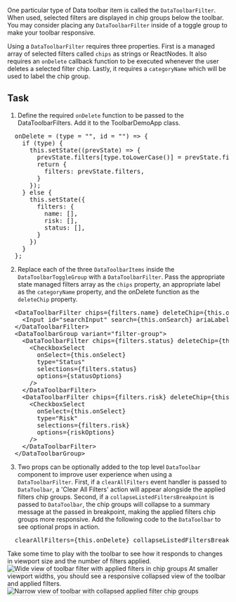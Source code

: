 One particular type of Data toolbar item is called the `DataToolbarFilter`. When used, selected filters are displayed in chip groups below the toolbar. You may consider placing any `DataToolbarFilter` inside of a toggle group to make your toolbar responsive.

Using a `DataToolbarFilter` requires three properties. First is a managed array of selected filters called `chips` as strings or ReactNodes. It also requires an `onDelete` callback function to be executed whenever the user deletes a selected filter chip. Lastly, it requires a `categoryName` which will be used to label the chip group.

## Task
1) Define the required `onDelete` function to be passed to the DataToolbarFilters. Add it to the ToolbarDemoApp class.

<pre class="file" data-target="clipboard">
  onDelete = (type = &quot;&quot;, id = &quot;&quot;) =&gt; {
    if (type) {
      this.setState((prevState) =&gt; {
        prevState.filters[type.toLowerCase()] = prevState.filters[type.toLowerCase()].filter(s =&gt; s !== id);
        return {
          filters: prevState.filters,
        }
      });
    } else {
      this.setState({
        filters: {
          name: [],
          risk: [],
          status: [],
        }
      })
    }
  };
</pre>

2) Replace each of the three `DataToolbarItems` inside the `DataToolbarToggleGroup` with a `DataToolbarFilter`. Pass the appropriate state managed filters array as the `chips` property, an appropriate label as the `categoryName` property, and the onDelete function as the `deleteChip` property. 

<pre class="file" data-target="clipboard">
  &lt;DataToolbarFilter chips={filters.name} deleteChip={this.onDelete} categoryName=&quot;Name&quot;&gt;
    &lt;Input id=&quot;searchInput&quot; search={this.onSearch} ariaLabel=&quot;Search input&quot; /&gt;
  &lt;/DataToolbarFilter&gt;
  &lt;DataToolbarGroup variant=&quot;filter-group&quot;&gt;
    &lt;DataToolbarFilter chips={filters.status} deleteChip={this.onDelete} categoryName=&quot;Status&quot;&gt;
      &lt;CheckboxSelect
        onSelect={this.onSelect}
        type=&quot;Status&quot;
        selections={filters.status}
        options={statusOptions}
      /&gt;
    &lt;/DataToolbarFilter&gt;
    &lt;DataToolbarFilter chips={filters.risk} deleteChip={this.onDelete} categoryName=&quot;Risk&quot;&gt;
      &lt;CheckboxSelect
        onSelect={this.onSelect}
        type=&quot;Risk&quot;
        selections={filters.risk}
        options={riskOptions}
      /&gt;
    &lt;/DataToolbarFilter&gt;
  &lt;/DataToolbarGroup&gt;
</pre>

3) Two props can be optionally added to the top level `DataToolbar` component to improve user experience when using a `DataToolbarFilter`.
First, if a `clearAllFilters` event handler is passed to `DataToolbar`, a 'Clear All Filters' action will appear alongside the applied filters chip groups.
Second, if a `collapseListedFiltersBreakpoint` is passed to `DataToolbar`, the chip groups will collapse to a summary message at the passed in breakpoint, making the applied filters chip groups more responsive.
Add the following code to the `DataToolbar` to see optional props in action.

<pre class="file" data-target="clipboard">
  clearAllFilters={this.onDelete} collapseListedFiltersBreakpoint=&quot;xl&quot;
</pre>

Take some time to play with the toolbar to see how it responds to changes in viewport size and the number of filters applied.
<img src="filter-toolbar/assets/wide-view-with-chip-groups.png" alt="Wide view of toolbar filter with applied filters in chip groups" style="box-shadow: rgba(3, 3, 3, 0.2) 0px 1.25px 2.5px 0px;" />
At smaller viewport widths, you should see a responsive collapsed view of the toolbar and applied filters.
<img src="filter-toolbar/assets/narrow-view-with-chip-groups.png" alt="Narrow view of toolbar with collapsed applied filter chip groups" style="box-shadow: rgba(3, 3, 3, 0.2) 0px 1.25px 2.5px 0px;" />
